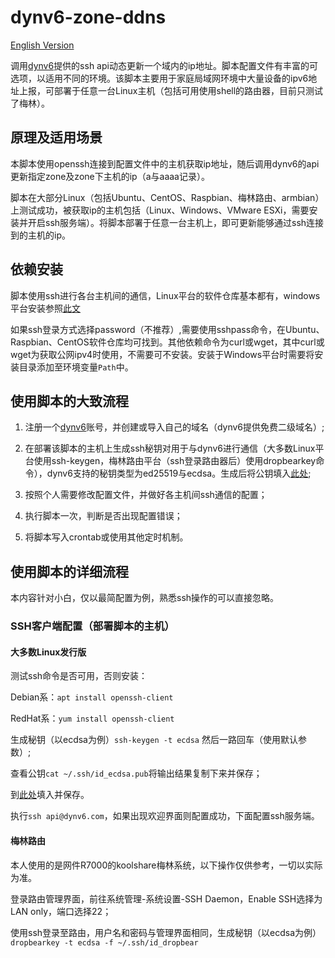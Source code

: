 # dynv6-zone-ddns

[English Version](https://github.com/pdxgf1208/)

调用[dynv6](https://dynv6.com/)提供的ssh api动态更新一个域内的ip地址。脚本配置文件有丰富的可选项，以适用不同的环境。该脚本主要用于家庭局域网环境中大量设备的ipv6地址上报，可部署于任意一台Linux主机（包括可用使用shell的路由器，目前只测试了梅林）。

## 原理及适用场景

本脚本使用openssh连接到配置文件中的主机获取ip地址，随后调用dynv6的api更新指定zone及zone下主机的ip（a与aaaa记录）。

脚本在大部分Linux（包括Ubuntu、CentOS、Raspbian、梅林路由、armbian）上测试成功，被获取ip的主机包括（Linux、Windows、VMware ESXi，需要安装并开启ssh服务端）。将脚本部署于任意一台主机上，即可更新能够通过ssh连接到的主机的ip。

## 依赖安装

脚本使用ssh进行各台主机间的通信，Linux平台的软件仓库基本都有，windows平台安装参照[此文](https://winscp.net/eng/docs/guide_windows_openssh_server#windows_older)

如果ssh登录方式选择password（不推荐）,需要使用sshpass命令，在Ubuntu、Raspbian、CentOS软件仓库均可找到。其他依赖命令为curl或wget，其中curl或wget为获取公网ipv4时使用，不需要可不安装。安装于Windows平台时需要将安装目录添加至环境变量`Path`中。

## 使用脚本的大致流程

1. 注册一个[dynv6](https://dynv6.com/)账号，并创建或导入自己的域名（dynv6提供免费二级域名）;

1. 在部署该脚本的主机上生成ssh秘钥对用于与dynv6进行通信（大多数Linux平台使用ssh-keygen，梅林路由平台（ssh登录路由器后）使用dropbearkey命令），dynv6支持的秘钥类型为ed25519与ecdsa。生成后将公钥填入[此处](https://dynv6.com/keys/ssh/new);

1. 按照个人需要修改配置文件，并做好各主机间ssh通信的配置；

1. 执行脚本一次，判断是否出现配置错误；

1. 将脚本写入crontab或使用其他定时机制。

## 使用脚本的详细流程

本内容针对小白，仅以最简配置为例，熟悉ssh操作的可以直接忽略。

### SSH客户端配置（部署脚本的主机）

#### 大多数Linux发行版

测试ssh命令是否可用，否则安装：

Debian系：`apt install openssh-client`

RedHat系：`yum install openssh-client`

生成秘钥（以ecdsa为例）`ssh-keygen -t ecdsa` 然后一路回车（使用默认参数）;

查看公钥`cat ~/.ssh/id_ecdsa.pub`将输出结果复制下来并保存；

到[此处](https://dynv6.com/keys/ssh/new)填入并保存。

执行`ssh api@dynv6.com`，如果出现欢迎界面则配置成功，下面配置ssh服务端。

#### 梅林路由

本人使用的是网件R7000的koolshare梅林系统，以下操作仅供参考，一切以实际为准。

登录路由管理界面，前往系统管理-系统设置-SSH Daemon，Enable SSH选择为LAN only，端口选择22；

使用ssh登录至路由，用户名和密码与管理界面相同，生成秘钥（以ecdsa为例）`dropbearkey -t ecdsa -f ~/.ssh/id_dropbear`
